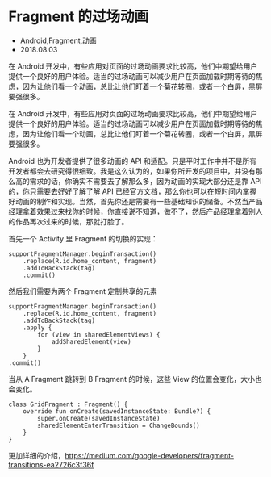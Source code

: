 # Fragment 的过场动画
- Android,Fragment,动画
- 2018.08.03

在 Android 开发中，有些应用对页面的过场动画要求比较高，他们中期望给用户提供一个良好的用户体验。适当的过场动画可以减少用户在页面加载时期等待的焦虑，因为让他们看一个动画，总比让他们盯着一个菊花转圈，或者一个白屏，黑屏要强很多。

在 Android 开发中，有些应用对页面的过场动画要求比较高，他们中期望给用户提供一个良好的用户体验。适当的过场动画可以减少用户在页面加载时期等待的焦虑，因为让他们看一个动画，总比让他们盯着一个菊花转圈，或者一个白屏，黑屏要强很多。

Android 也为开发者提供了很多动画的 API 和适配。只是平时工作中并不是所有开发者都会去研究得很细致。我是这么认为的，如果你所开发的项目中，并没有那么高的需求的话，你确实不需要去了解那么多，因为动画的实现大部分还是靠 API 的，你只需要去好好了解了解 API 已经官方文档，那么你也可以在短时间内掌握好动画的制作和实现。当然，首先你还是需要有一些基础知识的储备。不然当产品经理拿着效果过来找你的时候，你直接说不知道，做不了，然后产品经理拿着别人的作品再次过来的时候，那就打脸了。

首先一个 Activity 里 Fragment 的切换的实现：

    supportFragmentManager.beginTransaction()
        .replace(R.id.home_content, fragment)
        .addToBackStack(tag)
        .commit()


然后我们需要为两个 Fragment 定制共享的元素

    supportFragmentManager.beginTransaction()
        .replace(R.id.home_content, fragment)
        .addToBackStack(tag)
        .apply {
            for (view in sharedElementViews) {
                addSharedElement(view)
            }
        }
    .commit()

当从 A Fragment 跳转到 B Fragment 的时候，这些 View 的位置会变化，大小也会变化。

    class GridFragment : Fragment() {
        override fun onCreate(savedInstanceState: Bundle?) {
            super.onCreate(savedInstanceState)
            sharedElementEnterTransition = ChangeBounds()
        }
    }


更加详细的介绍，<https://medium.com/google-developers/fragment-transitions-ea2726c3f36f>
